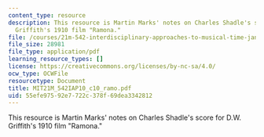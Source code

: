 ```yaml
---
content_type: resource
description: This resource is Martin Marks' notes on Charles Shadle's score for D.W.
  Griffith's 1910 film "Ramona."
file: /courses/21m-542-interdisciplinary-approaches-to-musical-time-january-iap-2010/55efe97592e7722c378f69dea3342812_MIT21M_542IAP10_c10_ramo.pdf
file_size: 28981
file_type: application/pdf
learning_resource_types: []
license: https://creativecommons.org/licenses/by-nc-sa/4.0/
ocw_type: OCWFile
resourcetype: Document
title: MIT21M_542IAP10_c10_ramo.pdf
uid: 55efe975-92e7-722c-378f-69dea3342812
---
```

This resource is Martin Marks' notes on Charles Shadle's score for D.W. Griffith's 1910 film "Ramona."